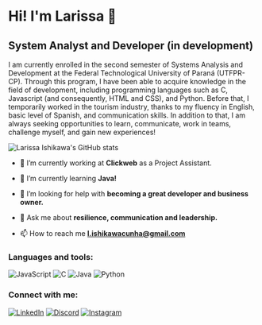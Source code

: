 # Hi! I'm Larissa 💚
## System Analyst and Developer (in development)   
I am currently enrolled in the second semester of Systems Analysis and Development at the Federal Technological University of Paraná (UTFPR-CP). Through this program, I have been able to acquire knowledge in the field of development, including programming languages such as C, Javascript (and consequently, HTML and CSS), and Python. Before that, I temporarily worked in the tourism industry, thanks to my fluency in English, basic level of Spanish, and communication skills. In addition to that, I am always seeking opportunities to learn, communicate, work in teams, challenge myself, and gain new experiences!    



![Larissa Ishikawa's GitHub stats](https://github-readme-stats.vercel.app/api?username=larissaiishikawa&theme=shadow_green&show_icons=true)


- 🔭 I’m currently working at **Clickweb** as a Project Assistant.

- 🌱 I’m currently learning **Java!**

- 🤝 I’m looking for help with **becoming a great developer and business owner.**

- 💬 Ask me about **resilience, communication and leadership.**

- 📫 How to reach me **l.ishikawacunha@gmail.com**

### Languages and tools:
![JavaScript](https://img.shields.io/badge/JavaScript-000?style=for-the-badge&logo=javascript)
![C](https://img.shields.io/badge/C-000?style=for-the-badge&logo=c)
![Java](https://img.shields.io/badge/Java-000?style=for-the-badge&logo=java)
![Python](https://img.shields.io/badge/Python-000?style=for-the-badge&logo=python)


### Connect with me:
[![LinkedIn](https://img.shields.io/badge/LinkedIn-000?style=for-the-badge&logo=linkedin&logoColor=0E76A8)](https://www.linkedin.com/in/larissaishikawacunha/)
[![Discord](https://img.shields.io/badge/Discord-000?style=for-the-badge&logo=discord)](https://www.discord.com/in/ishikawow/)
[![Instagram](https://img.shields.io/badge/Instagram-000?style=for-the-badge&logo=instagram)](https://www.instagram.com/ishikawalrs/)



